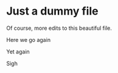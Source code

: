 # Just a dummy file


Of course, more edits to this beautiful file.

Here we go again

Yet again

Sigh
